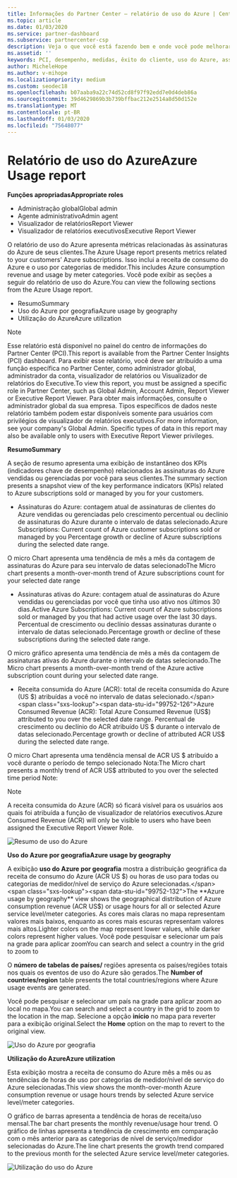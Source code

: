 ```yaml
---
title: Informações do Partner Center – relatório de uso do Azure | Centro de parceiros
ms.topic: article
ms.date: 01/03/2020
ms.service: partner-dashboard
ms.subservice: partnercenter-csp
description: Veja o que você está fazendo bem e onde você pode melhorar a respeito do uso de assinaturas do Azure que você vende ou gerencia para seus clientes.
ms.assetid: ''
keywords: PCI, desempenho, medidas, êxito do cliente, uso do Azure, assinaturas, análise, relatório
author: MicheleHope
ms.author: v-mihope
ms.localizationpriority: medium
ms.custom: seodec18
ms.openlocfilehash: b07aaba9a22c74d52cd8f97f92edd7e0d4deb86a
ms.sourcegitcommit: 39d4629869b3b739bffbac212e2514a8d50d152e
ms.translationtype: MT
ms.contentlocale: pt-BR
ms.lasthandoff: 01/03/2020
ms.locfileid: "75648077"
---
```

# <a name="azure-usage-report"></a><span data-ttu-id="99752-104">Relatório de uso do Azure</span><span class="sxs-lookup"><span data-stu-id="99752-104">Azure Usage report</span></span>

<span data-ttu-id="99752-105">**Funções apropriadas**</span><span class="sxs-lookup"><span data-stu-id="99752-105">**Appropriate roles**</span></span>
- <span data-ttu-id="99752-106">Administração global</span><span class="sxs-lookup"><span data-stu-id="99752-106">Global admin</span></span>
- <span data-ttu-id="99752-107">Agente administrativo</span><span class="sxs-lookup"><span data-stu-id="99752-107">Admin agent</span></span>
- <span data-ttu-id="99752-108">Visualizador de relatórios</span><span class="sxs-lookup"><span data-stu-id="99752-108">Report Viewer</span></span>
- <span data-ttu-id="99752-109">Visualizador de relatórios executivos</span><span class="sxs-lookup"><span data-stu-id="99752-109">Executive Report Viewer</span></span>

<span data-ttu-id="99752-110">O relatório de uso do Azure apresenta métricas relacionadas às assinaturas do Azure de seus clientes.</span><span class="sxs-lookup"><span data-stu-id="99752-110">The Azure Usage report presents metrics related to your customers’ Azure subscriptions.</span></span> <span data-ttu-id="99752-111">Isso inclui a receita de consumo do Azure e o uso por categorias de medidor.</span><span class="sxs-lookup"><span data-stu-id="99752-111">This includes Azure consumption revenue and usage by meter categories.</span></span> <span data-ttu-id="99752-112">Você pode exibir as seções a seguir do relatório de uso do Azure.</span><span class="sxs-lookup"><span data-stu-id="99752-112">You can view the following sections from the Azure Usage report.</span></span>

- <span data-ttu-id="99752-113">Resumo</span><span class="sxs-lookup"><span data-stu-id="99752-113">Summary</span></span>
- <span data-ttu-id="99752-114">Uso do Azure por geografia</span><span class="sxs-lookup"><span data-stu-id="99752-114">Azure usage by geography</span></span>
- <span data-ttu-id="99752-115">Utilização do Azure</span><span class="sxs-lookup"><span data-stu-id="99752-115">Azure utilization</span></span>

 > [!NOTE]
 > <span data-ttu-id="99752-116">Esse relatório está disponível no painel do centro de informações do Partner Center (PCI).</span><span class="sxs-lookup"><span data-stu-id="99752-116">This report is available from the Partner Center Insights (PCI) dashboard.</span></span> <span data-ttu-id="99752-117">Para exibir esse relatório, você deve ser atribuído a uma função específica no Partner Center, como administrador global, administrador da conta, visualizador de relatórios ou Visualizador de relatórios do Executive.</span><span class="sxs-lookup"><span data-stu-id="99752-117">To view this report, you must be assigned a specific role in Partner Center, such as Global Admin, Account Admin, Report Viewer or Executive Report Viewer.</span></span> <span data-ttu-id="99752-118">Para obter mais informações, consulte o administrador global da sua empresa. Tipos específicos de dados neste relatório também podem estar disponíveis somente para usuários com privilégios de visualizador de relatórios executivos.</span><span class="sxs-lookup"><span data-stu-id="99752-118">For more information, see your company's Global Admin. Specific types of data in this report may also be available only to users with Executive Report Viewer privileges.</span></span>

<span data-ttu-id="99752-119">**Resumo**</span><span class="sxs-lookup"><span data-stu-id="99752-119">**Summary**</span></span>

<span data-ttu-id="99752-120">A seção de resumo apresenta uma exibição de instantâneo dos KPIs (indicadores chave de desempenho) relacionados às assinaturas do Azure vendidas ou gerenciadas por você para seus clientes.</span><span class="sxs-lookup"><span data-stu-id="99752-120">The summary section presents a snapshot view of the key performance indicators (KPIs) related to Azure subscriptions sold or managed by you for your customers.</span></span>  

- <span data-ttu-id="99752-121">Assinaturas do Azure: contagem atual de assinaturas de clientes do Azure vendidas ou gerenciadas pelo crescimento percentual ou declínio de assinaturas do Azure durante o intervalo de datas selecionado.</span><span class="sxs-lookup"><span data-stu-id="99752-121">Azure Subscriptions: Current count of Azure customer subscriptions sold or managed by you Percentage growth or decline of Azure subscriptions during the selected date range.</span></span>

<span data-ttu-id="99752-122">O micro Chart apresenta uma tendência de mês a mês da contagem de assinaturas do Azure para seu intervalo de datas selecionado</span><span class="sxs-lookup"><span data-stu-id="99752-122">The Micro chart presents a month-over-month trend of Azure subscriptions count for your selected date range</span></span>
- <span data-ttu-id="99752-123">Assinaturas ativas do Azure: contagem atual de assinaturas do Azure vendidas ou gerenciadas por você que tinha uso ativo nos últimos 30 dias.</span><span class="sxs-lookup"><span data-stu-id="99752-123">Active Azure Subscriptions: Current count of Azure subscriptions sold or managed by you that had active usage over the last 30 days.</span></span>
<span data-ttu-id="99752-124">Percentual de crescimento ou declínio dessas assinaturas durante o intervalo de datas selecionado.</span><span class="sxs-lookup"><span data-stu-id="99752-124">Percentage growth or decline of these subscriptions during the selected date range.</span></span>

<span data-ttu-id="99752-125">O micro gráfico apresenta uma tendência de mês a mês da contagem de assinaturas ativas do Azure durante o intervalo de datas selecionado.</span><span class="sxs-lookup"><span data-stu-id="99752-125">The Micro chart presents a month-over-month trend of the Azure active subscription count during your selected date range.</span></span>

- <span data-ttu-id="99752-126">Receita consumida do Azure (ACR): total de receita consumida do Azure (US $) atribuídas a você no intervalo de datas selecionado.</span><span class="sxs-lookup"><span data-stu-id="99752-126">Azure Consumed Revenue (ACR): Total Azure Consumed Revenue (US$) attributed to you over the selected date range.</span></span>
<span data-ttu-id="99752-127">Percentual de crescimento ou declínio do ACR atribuído US $ durante o intervalo de datas selecionado.</span><span class="sxs-lookup"><span data-stu-id="99752-127">Percentage growth or decline of attributed ACR US$ during the selected date range.</span></span> 

<span data-ttu-id="99752-128">O micro Chart apresenta uma tendência mensal de ACR US $ atribuído a você durante o período de tempo selecionado Nota:</span><span class="sxs-lookup"><span data-stu-id="99752-128">The Micro chart presents a monthly trend of ACR US$ attributed to you over the selected time period Note:</span></span> 

> [!NOTE]
 > <span data-ttu-id="99752-129">A receita consumida do Azure (ACR) só ficará visível para os usuários aos quais foi atribuída a função de visualizador de relatórios executivos.</span><span class="sxs-lookup"><span data-stu-id="99752-129">Azure Consumed Revenue (ACR) will only be visible to users who have been assigned the Executive Report Viewer Role.</span></span>

![Resumo de uso do Azure](images/pci/pci_azure_usage_summary_1.png)

<span data-ttu-id="99752-131">**Uso do Azure por geografia**</span><span class="sxs-lookup"><span data-stu-id="99752-131">**Azure usage by geography**</span></span>

<span data-ttu-id="99752-132">A exibição **uso do Azure por geografia** mostra a distribuição geográfica da receita de consumo do Azure (ACR US $) ou horas de uso para todas ou categorias de medidor/nível de serviço do Azure selecionadas.</span><span class="sxs-lookup"><span data-stu-id="99752-132">The **Azure usage by geography** view shows the geographical distribution of Azure consumption revenue (ACR US$) or usage hours for all or selected Azure service level/meter categories.</span></span> <span data-ttu-id="99752-133">As cores mais claras no mapa representam valores mais baixos, enquanto as cores mais escuras representam valores mais altos.</span><span class="sxs-lookup"><span data-stu-id="99752-133">Lighter colors on the map represent lower values, while darker colors represent higher values.</span></span> <span data-ttu-id="99752-134">Você pode pesquisar e selecionar um país na grade para aplicar zoom</span><span class="sxs-lookup"><span data-stu-id="99752-134">You can search and select a country in the grid to zoom to</span></span> 

<span data-ttu-id="99752-135">O **número de tabelas de países/** regiões apresenta os países/regiões totais nos quais os eventos de uso do Azure são gerados.</span><span class="sxs-lookup"><span data-stu-id="99752-135">The **Number of countries/region** table presents the total countries/regions where Azure usage events are generated.</span></span>

<span data-ttu-id="99752-136">Você pode pesquisar e selecionar um país na grade para aplicar zoom ao local no mapa.</span><span class="sxs-lookup"><span data-stu-id="99752-136">You can search and select a country in the grid to zoom to the location in the map.</span></span> <span data-ttu-id="99752-137">Selecione a opção **início** no mapa para reverter para a exibição original.</span><span class="sxs-lookup"><span data-stu-id="99752-137">Select the **Home** option on the map to revert to the original view.</span></span>

![Uso do Azure por geografia](images/pci/pci_azure_usage_by_geography_2.png)

<span data-ttu-id="99752-139">**Utilização do Azure**</span><span class="sxs-lookup"><span data-stu-id="99752-139">**Azure utilization**</span></span>

<span data-ttu-id="99752-140">Esta exibição mostra a receita de consumo do Azure mês a mês ou as tendências de horas de uso por categorias de medidor/nível de serviço do Azure selecionadas.</span><span class="sxs-lookup"><span data-stu-id="99752-140">This view shows the month-over-month Azure consumption revenue or usage hours trends by selected Azure service level/meter categories.</span></span> 

<span data-ttu-id="99752-141">O gráfico de barras apresenta a tendência de horas de receita/uso mensal.</span><span class="sxs-lookup"><span data-stu-id="99752-141">The bar chart presents the monthly revenue/usage hour trend.</span></span> <span data-ttu-id="99752-142">O gráfico de linhas apresenta a tendência de crescimento em comparação com o mês anterior para as categorias de nível de serviço/medidor selecionadas do Azure.</span><span class="sxs-lookup"><span data-stu-id="99752-142">The line chart presents the growth trend compared to the previous month for the selected Azure service level/meter categories.</span></span>

![Utilização do uso do Azure](images/pci/pci_azure_usage_utilization_3.png)